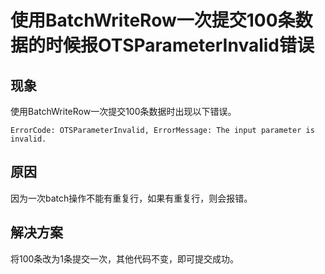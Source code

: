 # 使用BatchWriteRow一次提交100条数据的时候报OTSParameterInvalid错误

## 现象

使用BatchWriteRow一次提交100条数据时出现以下错误。

```
ErrorCode: OTSParameterInvalid, ErrorMessage: The input parameter is invalid.
```

## 原因

因为一次batch操作不能有重复行，如果有重复行，则会报错。

## 解决方案

将100条改为1条提交一次，其他代码不变，即可提交成功。

